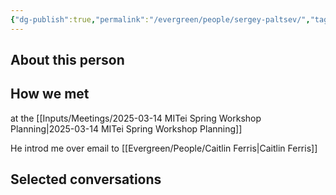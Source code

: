 ```yaml
---
{"dg-publish":true,"permalink":"/evergreen/people/sergey-paltsev/","tags":["people"]}
---
```


## About this person


## How we met
at the [[Inputs/Meetings/2025-03-14 MITei Spring Workshop Planning\|2025-03-14 MITei Spring Workshop Planning]]

He introd me over email to [[Evergreen/People/Caitlin Ferris\|Caitlin Ferris]]


## Selected conversations
